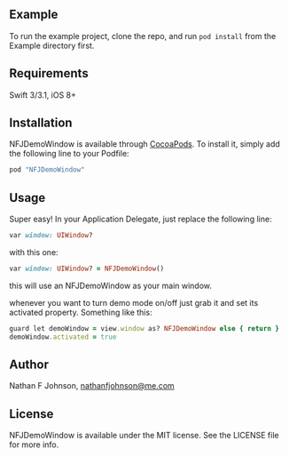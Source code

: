 ## Example

To run the example project, clone the repo, and run `pod install` from the Example directory first.

## Requirements
Swift 3/3.1, iOS 8+

## Installation

NFJDemoWindow is available through [CocoaPods](http://cocoapods.org). To install
it, simply add the following line to your Podfile:

```ruby
pod "NFJDemoWindow"
```

## Usage
Super easy! In your Application Delegate, just replace the following line:

```ruby
var window: UIWindow?
```
with this one:

```ruby
var window: UIWindow? = NFJDemoWindow()
```
this will use an NFJDemoWindow as your main window.

whenever you want to turn demo mode on/off just grab it and set its activated property. Something like this:

```ruby
guard let demoWindow = view.window as? NFJDemoWindow else { return }
demoWindow.activated = true
```


## Author

Nathan F Johnson, nathanfjohnson@me.com

## License

NFJDemoWindow is available under the MIT license. See the LICENSE file for more info.

